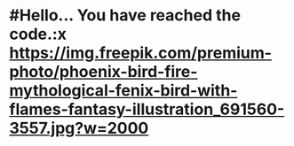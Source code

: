 #Hello... You have reached the code.:x
https://img.freepik.com/premium-photo/phoenix-bird-fire-mythological-fenix-bird-with-flames-fantasy-illustration_691560-3557.jpg?w=2000
=======

